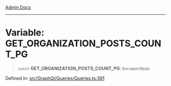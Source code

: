 [Admin Docs](/)

***

# Variable: GET\_ORGANIZATION\_POSTS\_COUNT\_PG

> `const` **GET\_ORGANIZATION\_POSTS\_COUNT\_PG**: `DocumentNode`

Defined in: [src/GraphQl/Queries/Queries.ts:391](https://github.com/PalisadoesFoundation/talawa-admin/blob/main/src/GraphQl/Queries/Queries.ts#L391)
